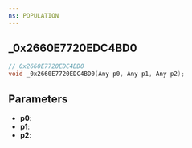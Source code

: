 ```yaml
---
ns: POPULATION
---
```

## _0x2660E7720EDC4BD0

```c
// 0x2660E7720EDC4BD0
void _0x2660E7720EDC4BD0(Any p0, Any p1, Any p2);
```

## Parameters
* **p0**:
* **p1**:
* **p2**:
